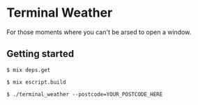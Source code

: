 # Terminal Weather

For those moments where you can't be arsed to open a window.

## Getting started
`$ mix deps.get`

`$ mix escript.build `

`$ ./terminal_weather --postcode=YOUR_POSTCODE_HERE`


